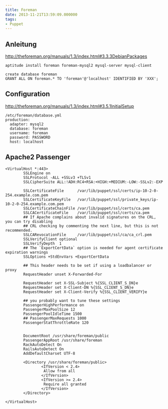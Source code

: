 ```yaml
---
title: Foreman
date: 2013-11-21T13:59:09.000000
tags: 
- Puppet
---
```



## Anleitung

http://theforeman.org/manuals/1.3/index.html#3.3.3DebianPackages

    aptitude install foreman foreman-mysql2 mysql-server mysql-client

    create database foreman
    GRANT ALL ON foreman.* TO 'foreman'@'localhost' IDENTIFIED BY 'XXX';

## Configuration

http://theforeman.org/manuals/1.3/index.html#3.5.1InitialSetup

~~~
/etc/foreman/database.yml
production:
  adapter: mysql2
  database: foreman
  username: foreman
  password: PASSWORD
  host: localhost
~~~

## Apache2 Passenger

~~~
<VirtualHost *:443>
        SSLEngine on
        SSLProtocol -ALL +SSLv3 +TLSv1
        SSLCipherSuite ALL:!ADH:RC4+RSA:+HIGH:+MEDIUM:-LOW:-SSLv2:-EXP

        SSLCertificateFile      /var/lib/puppet/ssl/certs/ip-10-2-0-254.example.com.pem
        SSLCertificateKeyFile   /var/lib/puppet/ssl/private_keys/ip-10-2-0-254.example.com.pem
        SSLCertificateChainFile /var/lib/puppet/ssl/certs/ca.pem
        SSLCACertificateFile    /var/lib/puppet/ssl/certs/ca.pem
        ## If Apache complains about invalid signatures on the CRL, you can try disabling
        ## CRL checking by commenting the next line, but this is not recommended.
        SSLCARevocationFile     /var/lib/puppet/ssl/ca/ca_crl.pem
        SSLVerifyClient optional
        SSLVerifyDepth  1
        ## The `ExportCertData` option is needed for agent certificate expiration warnings
        SSLOptions +StdEnvVars +ExportCertData

        ## This header needs to be set if using a loadbalancer or proxy
        RequestHeader unset X-Forwarded-For

        RequestHeader set X-SSL-Subject %{SSL_CLIENT_S_DN}e
        RequestHeader set X-Client-DN %{SSL_CLIENT_S_DN}e
        RequestHeader set X-Client-Verify %{SSL_CLIENT_VERIFY}e

        ## you probably want to tune these settings
        PassengerHighPerformance on
        PassengerMaxPoolSize 12
        PassengerPoolIdleTime 1500
        ## PassengerMaxRequests 1000
        PassengerStatThrottleRate 120


        DocumentRoot /usr/share/foreman/public
        PassengerAppRoot /usr/share/foreman
        RackAutoDetect On
        RailsAutoDetect On
        AddDefaultCharset UTF-8

        <Directory /usr/share/foreman/public>
                <IfVersion < 2.4>
                 Allow from all
                </IfVersion>
                <IfVersion >= 2.4>
                 Require all granted
                </IfVersion>
        </Directory>

</VirtualHost>
~~~
